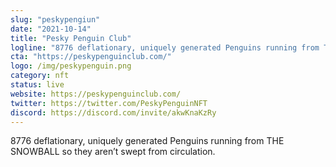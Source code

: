 ```yaml
---
slug: "peskypengiun"
date: "2021-10-14"
title: "Pesky Penguin Club"
logline: "8776 deflationary, uniquely generated Penguins running from THE SNOWBALL so they aren’t swept from circulation. "
cta: "https://peskypenguinclub.com/"
logo: /img/peskypenguin.png
category: nft
status: live
website: https://peskypenguinclub.com/
twitter: https://twitter.com/PeskyPenguinNFT
discord: https://discord.com/invite/akwKnaKzRy
---
```


8776 deflationary, uniquely generated Penguins running from THE SNOWBALL so they aren’t swept from circulation. 

